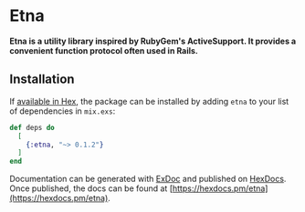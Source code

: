 # Etna

**Etna is a utility library inspired by RubyGem's ActiveSupport. It provides a convenient function protocol often used in Rails.**

## Installation

If [available in Hex](https://hex.pm/docs/publish), the package can be installed
by adding `etna` to your list of dependencies in `mix.exs`:

```elixir
def deps do
  [
    {:etna, "~> 0.1.2"}
  ]
end
```

Documentation can be generated with [ExDoc](https://github.com/elixir-lang/ex_doc)
and published on [HexDocs](https://hexdocs.pm). Once published, the docs can
be found at [https://hexdocs.pm/etna](https://hexdocs.pm/etna).
